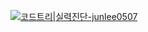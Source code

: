 [![코드트리|실력진단-junlee0507](https://banner.codetree.ai/v1/banner/junlee0507)](https://www.codetree.ai/profiles/junlee0507)

